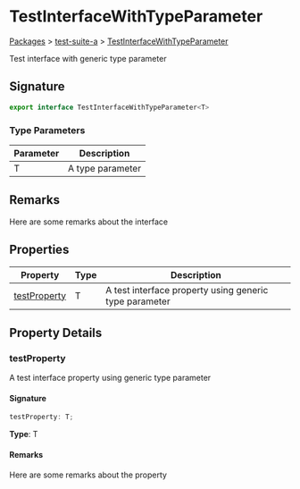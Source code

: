 # TestInterfaceWithTypeParameter

[Packages](/) > [test-suite-a](/test-suite-a/) > [TestInterfaceWithTypeParameter](/test-suite-a/testinterfacewithtypeparameter-interface)

Test interface with generic type parameter

<h2 id="testinterfacewithtypeparameter-signature">Signature</h2>

```typescript
export interface TestInterfaceWithTypeParameter<T>
```

### Type Parameters

| Parameter | Description |
| - | - |
| T | A type parameter |

<h2 id="testinterfacewithtypeparameter-remarks">Remarks</h2>

Here are some remarks about the interface

## Properties

| Property | Type | Description |
| - | - | - |
| [testProperty](/test-suite-a/testinterfacewithtypeparameter-interface#testproperty-propertysignature) | T | A test interface property using generic type parameter |

## Property Details

<h3 id="testproperty-propertysignature">testProperty</h3>

A test interface property using generic type parameter

<h4 id="testproperty-signature">Signature</h4>

```typescript
testProperty: T;
```

**Type**: T

<h4 id="testproperty-remarks">Remarks</h4>

Here are some remarks about the property

